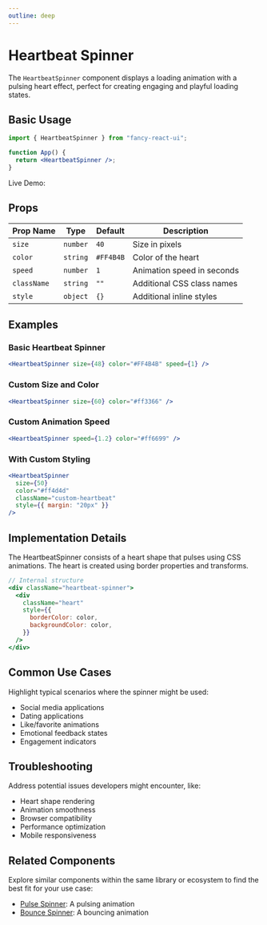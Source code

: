 ```yaml
---
outline: deep
---
```


# Heartbeat Spinner

The `HeartbeatSpinner` component displays a loading animation with a pulsing heart effect, perfect for creating engaging and playful loading states.

## Basic Usage

```jsx
import { HeartbeatSpinner } from "fancy-react-ui";

function App() {
  return <HeartbeatSpinner />;
}
```

Live Demo:

<HeartbeatWrapper />

## Props

| Prop Name   | Type     | Default   | Description                |
| ----------- | -------- | --------- | -------------------------- |
| `size`      | `number` | `40`      | Size in pixels             |
| `color`     | `string` | `#FF4B4B` | Color of the heart         |
| `speed`     | `number` | `1`       | Animation speed in seconds |
| `className` | `string` | `""`      | Additional CSS class names |
| `style`     | `object` | `{}`      | Additional inline styles   |

## Examples

### Basic Heartbeat Spinner

```jsx
<HeartbeatSpinner size={48} color="#FF4B4B" speed={1} />
```

### Custom Size and Color

```jsx
<HeartbeatSpinner size={60} color="#ff3366" />
```

### Custom Animation Speed

```jsx
<HeartbeatSpinner speed={1.2} color="#ff6699" />
```

### With Custom Styling

```jsx
<HeartbeatSpinner
  size={50}
  color="#ff4d4d"
  className="custom-heartbeat"
  style={{ margin: "20px" }}
/>
```

## Implementation Details

The HeartbeatSpinner consists of a heart shape that pulses using CSS animations. The heart is created using border properties and transforms.

```jsx
// Internal structure
<div className="heartbeat-spinner">
  <div
    className="heart"
    style={{
      borderColor: color,
      backgroundColor: color,
    }}
  />
</div>
```

## Common Use Cases

Highlight typical scenarios where the spinner might be used:

- Social media applications
- Dating applications
- Like/favorite animations
- Emotional feedback states
- Engagement indicators

## Troubleshooting

Address potential issues developers might encounter, like:

- Heart shape rendering
- Animation smoothness
- Browser compatibility
- Performance optimization
- Mobile responsiveness

## Related Components

Explore similar components within the same library or ecosystem to find the best fit for your use case:

- [Pulse Spinner](/loaders/pulse-spinner.html): A pulsing animation
- [Bounce Spinner](/loaders/bounce-spinner.html): A bouncing animation
